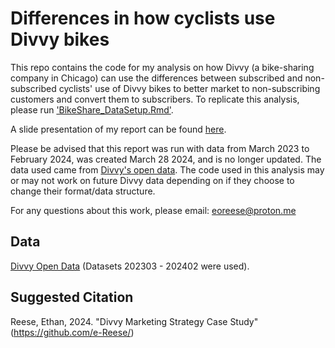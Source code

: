 # Differences in how cyclists use Divvy bikes
This repo contains the code for my analysis on how Divvy (a bike-sharing company in Chicago) can use the differences between subscribed and non-subscribed cyclists' use of Divvy bikes 
to better market to non-subscribing customers and convert them to subscribers. To replicate this analysis, please run ['BikeShare_DataSetup.Rmd'](https://github.com/e-Reese/DivvyMarketing_ExploratoryCaseStudy/blob/main/BikeShare_DataSetup.Rmd).

A slide presentation of my report can be found [here](https://docs.google.com/presentation/d/1lF3xD_C3I-1FnUPe26OEGgCbmnA_6NXxu1_tk0Lldjc/edit?usp=sharing).

Please be advised that this report was run with data from March 2023 to February 2024, was created March 28 2024, and is no longer updated. The data used came from [Divvy's open data](https://divvy-tripdata.s3.amazonaws.com/index.html). 
The code used in this analysis may or may not work on future Divvy data depending on if they choose to change their format/data structure.

For any questions about this work, please email: <a href="mailto:eoreese@proton.me">eoreese@proton.me</a>

## Data
[Divvy Open Data](https://divvy-tripdata.s3.amazonaws.com/index.html) (Datasets 202303 - 202402 were used).

## Suggested Citation
Reese, Ethan, 2024. "Divvy Marketing Strategy Case Study" (https://github.com/e-Reese/)

